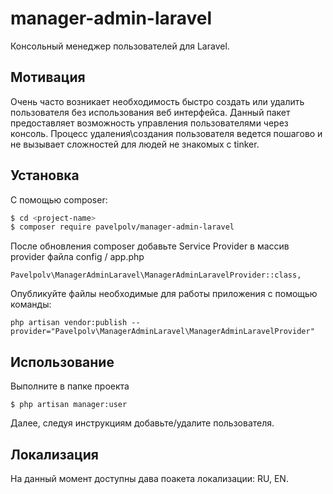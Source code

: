 # manager-admin-laravel

Консольный менеджер пользователей для Laravel.

## Мотивация 

Очень часто возникает необходимость быстро создать или удалить пользователя без использования веб интерфейса. Данный 
пакет предоставляет возможность управления пользователями через консоль. Процесс удаления\создания пользователя ведется
 пошагово и не вызывает сложностей для людей не знакомых с tinker.

## Установка

С помощью composer:

```bash
$ cd <project-name>
$ composer require pavelpolv/manager-admin-laravel
```

После обновления composer добавьте Service Provider в массив provider файла config / app.php

`Pavelpolv\ManagerAdminLaravel\ManagerAdminLaravelProvider::class,`

Опубликуйте файлы необходимые для работы приложения с помощью команды:

`php artisan vendor:publish --provider="Pavelpolv\ManagerAdminLaravel\ManagerAdminLaravelProvider"`

## Использование

Выполните в папке проекта

```$ php artisan manager:user ```

Далее, следуя инструкциям добавьте/удалите пользователя.

## Локализация

На данный момент доступны дава поакета локализации: RU, EN.